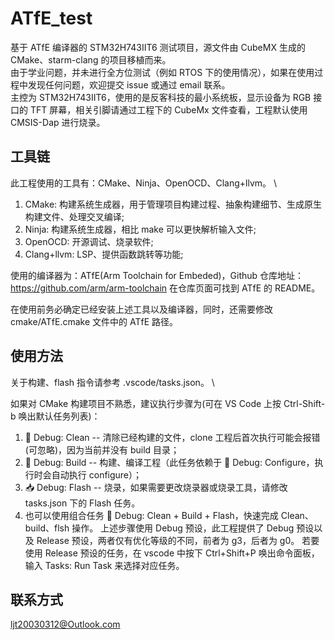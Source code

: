 # ATfE_test

基于 ATfE 编译器的 STM32H743IIT6 测试项目，源文件由 CubeMX 生成的 CMake、starm-clang 的项目移植而来。 \
由于学业问题，并未进行全方位测试（例如 RTOS 下的使用情况），如果在使用过程中发现任何问题，欢迎提交 issue 或通过 email 联系。\
主控为 STM32H743IIT6，使用的是反客科技的最小系统板，显示设备为 RGB 接口的 TFT 屏幕，相关引脚请通过工程下的 CubeMx 文件查看，工程默认使用 CMSIS-Dap 进行烧录。

## 工具链

此工程使用的工具有：CMake、Ninja、OpenOCD、Clang+llvm。 \

1. CMake: 构建系统生成器，用于管理项目构建过程、抽象构建细节、生成原生构建文件、处理交叉编译;
2. Ninja: 构建系统生成器，相比 make 可以更快解析输入文件;
3. OpenOCD: 开源调试、烧录软件;
4. Clang+llvm: LSP、提供函数跳转等功能;

使用的编译器为：ATfE(Arm Toolchain for Embeded)，Github 仓库地址：<https://github.com/arm/arm-toolchain>
在仓库页面可找到 ATfE 的 README。

在使用前务必确定已经安装上述工具以及编译器，同时，还需要修改 cmake/ATfE.cmake 文件中的 ATfE 路径。

## 使用方法

关于构建、flash 指令请参考 .vscode/tasks.json。 \

如果对 CMake 构建项目不熟悉，建议执行步骤为(可在 VS Code 上按 Ctrl-Shift-b 唤出默认任务列表)：
1. 🧹 Debug: Clean -- 清除已经构建的文件，clone 工程后首次执行可能会报错(可忽略)，因为当前并没有 build 目录；
3. 🔨 Debug: Build -- 构建、编译工程（此任务依赖于 🔧 Debug: Configure，执行时会自动执行 configure）；
4. 📥 Debug: Flash -- 烧录，如果需要更改烧录器或烧录工具，请修改 tasks.json 下的 Flash 任务。
5. 也可以使用组合任务 🚀 Debug: Clean + Build + Flash，快速完成 Clean、build、flsh 操作。
上述步骤使用 Debug 预设，此工程提供了 Debug 预设以及 Release 预设，两者仅有优化等级的不同，前者为 g3，后者为 g0。
若要使用 Release 预设的任务，在 vscode 中按下 Ctrl+Shift+P 唤出命令面板，输入 Tasks: Run Task 来选择对应任务。

## 联系方式

<ljt20030312@Outlook.com>
